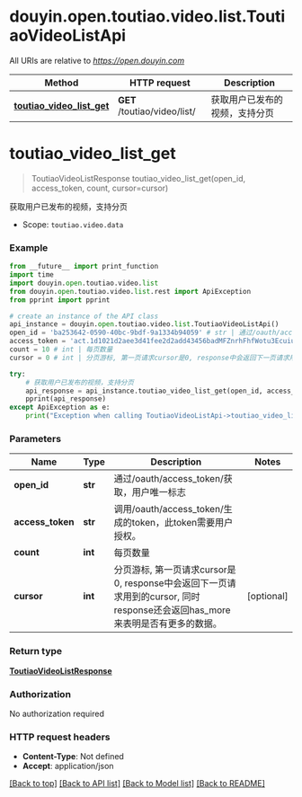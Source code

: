 # douyin.open.toutiao.video.list.ToutiaoVideoListApi

All URIs are relative to *https://open.douyin.com*

Method | HTTP request | Description
------------- | ------------- | -------------
[**toutiao_video_list_get**](ToutiaoVideoListApi.md#toutiao_video_list_get) | **GET** /toutiao/video/list/ | 获取用户已发布的视频，支持分页

# **toutiao_video_list_get**
> ToutiaoVideoListResponse toutiao_video_list_get(open_id, access_token, count, cursor=cursor)

获取用户已发布的视频，支持分页

* Scope: `toutiao.video.data` 

### Example
```python
from __future__ import print_function
import time
import douyin.open.toutiao.video.list
from douyin.open.toutiao.video.list.rest import ApiException
from pprint import pprint

# create an instance of the API class
api_instance = douyin.open.toutiao.video.list.ToutiaoVideoListApi()
open_id = 'ba253642-0590-40bc-9bdf-9a1334b94059' # str | 通过/oauth/access_token/获取，用户唯一标志
access_token = 'act.1d1021d2aee3d41fee2d2add43456badMFZnrhFhfWotu3Ecuiuka27L56lr' # str | 调用/oauth/access_token/生成的token，此token需要用户授权。
count = 10 # int | 每页数量
cursor = 0 # int | 分页游标, 第一页请求cursor是0, response中会返回下一页请求用到的cursor, 同时response还会返回has_more来表明是否有更多的数据。 (optional)

try:
    # 获取用户已发布的视频，支持分页
    api_response = api_instance.toutiao_video_list_get(open_id, access_token, count, cursor=cursor)
    pprint(api_response)
except ApiException as e:
    print("Exception when calling ToutiaoVideoListApi->toutiao_video_list_get: %s\n" % e)
```

### Parameters

Name | Type | Description  | Notes
------------- | ------------- | ------------- | -------------
 **open_id** | **str**| 通过/oauth/access_token/获取，用户唯一标志 | 
 **access_token** | **str**| 调用/oauth/access_token/生成的token，此token需要用户授权。 | 
 **count** | **int**| 每页数量 | 
 **cursor** | **int**| 分页游标, 第一页请求cursor是0, response中会返回下一页请求用到的cursor, 同时response还会返回has_more来表明是否有更多的数据。 | [optional] 

### Return type

[**ToutiaoVideoListResponse**](ToutiaoVideoListResponse.md)

### Authorization

No authorization required

### HTTP request headers

 - **Content-Type**: Not defined
 - **Accept**: application/json

[[Back to top]](#) [[Back to API list]](../README.md#documentation-for-api-endpoints) [[Back to Model list]](../README.md#documentation-for-models) [[Back to README]](../README.md)

